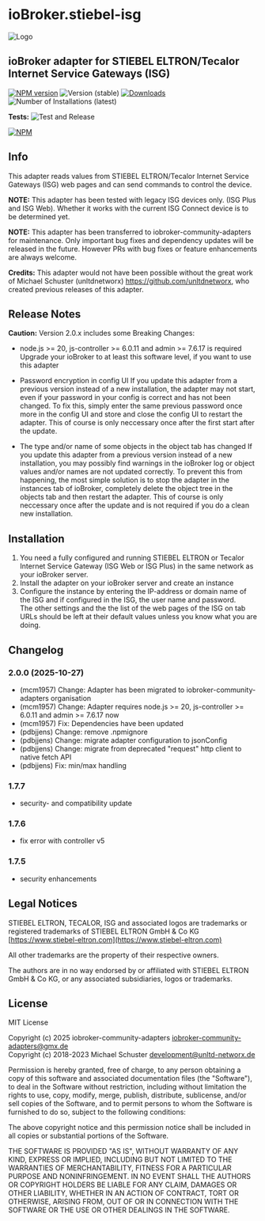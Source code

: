 # ioBroker.stiebel-isg

![Logo](admin/stiebel-isg.png)

## ioBroker adapter for STIEBEL ELTRON/Tecalor Internet Service Gateways (ISG)

[![NPM version](https://img.shields.io/npm/v/iobroker.stiebel-isg.svg)](https://www.npmjs.com/package/iobroker.stiebel-isg)
![Version (stable)](https://iobroker.live/badges/stiebel-isg-stable.svg)
[![Downloads](https://img.shields.io/npm/dm/iobroker.stiebel-isg.svg)](https://www.npmjs.com/package/iobroker.stiebel-isg)
![Number of Installations (latest)](https://iobroker.live/badges/stiebel-isg-installed.svg)

**Tests:** ![Test and Release](https://github.com/iobroker-community-adapters/ioBroker.stiebel-isg/workflows/Test%20and%20Release/badge.svg)

[![NPM](https://nodei.co/npm/iobroker.stiebel-isg.svg?data=d,s)](https://www.npmjs.com/package/iobroker.stiebel-isg)

## Info

This adapter reads values from STIEBEL ELTRON/Tecalor Internet Service Gateways (ISG) web pages and can send commands to control the device.

**NOTE:** This adapter has been tested with legacy ISG devices only. (ISG Plus and ISG Web). Whether it works with the current ISG Connect device is to be determined yet.

**NOTE:** This adapter has been transferred to iobroker-community-adapters for maintenance. Only important bug fixes and dependency updates will be released in the future. However PRs with bug fixes or feature enhancements are always welcome.

**Credits:** This adapter would not have been possible without the great work of Michael Schuster (unltdnetworx) <https://github.com/unltdnetworx>, who created previous releases of this adapter.

## Release Notes

**Caution:** Version 2.0.x includes some Breaking Changes:

* node.js >= 20, js-controller >= 6.0.11 and admin >= 7.6.17 is required  
Upgrade your ioBroker to at least this software level, if you want to use this adapter

* Password encryption in config UI
If you update this adapter from a previous version instead of a new installation, the adapter may not start, even if your password in your config is correct and has not been changed. To fix this, simply enter the same previous password once more in the config UI and store and close the config UI to restart the adapter. This of course is only neccessary once after the first start after the update.

* The type and/or name of some objects in the object tab has changed
If you update this adapter from a previous version instead of a new installation, you may possibly find warnings in the ioBroker log or object values and/or names are not updated correctly. To prevent this from happening, the most simple solution is to stop the adapter in the instances tab of ioBroker, completely delete the object tree in the objects tab and then restart the adapter. This of course is only neccessary once after the update and is not required if you do a clean new installation.

## Installation

1. You need a fully configured and running STIEBEL ELTRON or Tecalor Internet Service Gateway (ISG Web or ISG Plus) in the same network as your ioBroker server.
2. Install the adapter on your ioBroker server and create an instance
3. Configure the instance by entering the IP-address or domain name of the ISG and if configured in the ISG, the user name and password.  
The other settings and the the list of the web pages of the ISG on tab URLs should be left at their default values unless you know what you are doing.

## Changelog

<!--
	Placeholder for the next version (at the beginning of the line):
	### **WORK IN PROGRESS**
-->
### 2.0.0 (2025-10-27)

* (mcm1957) Change: Adapter has been migrated to iobroker-community-adapters organisation
* (mcm1957) Change: Adapter requires node.js >= 20, js-controller >= 6.0.11 and admin >= 7.6.17 now
* (mcm1957) Fix: Dependencies have been updated
* (pdbjjens) Change: remove .npmignore
* (pdbjjens) Change: migrate adapter configuration to jsonConfig
* (pdbjjens) Change: migrate from deprecated "request" http client to native fetch API
* (pdbjjens) Fix: min/max handling

### 1.7.7

* security- and compatibility update

### 1.7.6

* fix error with controller v5

### 1.7.5

* security enhancements

## Legal Notices

STIEBEL ELTRON, TECALOR, ISG and associated logos are trademarks or registered trademarks of STIEBEL ELTRON GmbH & Co KG  [https://www.stiebel-eltron.com](https://www.stiebel-eltron.com)

All other trademarks are the property of their respective owners.

The authors are in no way endorsed by or affiliated with STIEBEL ELTRON GmbH & Co KG, or any associated subsidiaries, logos or trademarks.

## License

MIT License

Copyright (c) 2025 iobroker-community-adapters <iobroker-community-adapters@gmx.de>  
Copyright (c) 2018-2023 Michael Schuster <development@unltd-networx.de>

Permission is hereby granted, free of charge, to any person obtaining a copy
of this software and associated documentation files (the "Software"), to deal
in the Software without restriction, including without limitation the rights
to use, copy, modify, merge, publish, distribute, sublicense, and/or sell
copies of the Software, and to permit persons to whom the Software is
furnished to do so, subject to the following conditions:

The above copyright notice and this permission notice shall be included in all
copies or substantial portions of the Software.

THE SOFTWARE IS PROVIDED "AS IS", WITHOUT WARRANTY OF ANY KIND, EXPRESS OR
IMPLIED, INCLUDING BUT NOT LIMITED TO THE WARRANTIES OF MERCHANTABILITY,
FITNESS FOR A PARTICULAR PURPOSE AND NONINFRINGEMENT. IN NO EVENT SHALL THE
AUTHORS OR COPYRIGHT HOLDERS BE LIABLE FOR ANY CLAIM, DAMAGES OR OTHER
LIABILITY, WHETHER IN AN ACTION OF CONTRACT, TORT OR OTHERWISE, ARISING FROM,
OUT OF OR IN CONNECTION WITH THE SOFTWARE OR THE USE OR OTHER DEALINGS IN THE
SOFTWARE.
